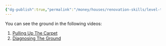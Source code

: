 ```yaml
---
{"dg-publish":true,"permalink":"/money/houses/renovation-skills/level-the-patio/","tags":["oakmore"],"created":"Jun 06, 2023, 7:48 PM","updated":""}
---
```



You can see the ground in the following videos:
1. [Pulling Up The Carpet](https://photos.google.com/share/AF1QipOqiVkZwemT8YMwilmiDO7AiyWcfuSas0jZrrhbl6gj62S5wpByANoHuQzGs6FudA/photo/AF1QipM4lFj37AQeWZkj4z6tFCBbw_L0niadkLIHnOKl?key=MlpZNWZsSmowdGpxU0trY3BhZW9pMTJzZVJZZ0Zn)
2. [Diagnosing The Ground](https://photos.google.com/u/1/share/AF1QipP4FoH7k1BFiC72ZbeET5wZrM_KLbxgea7MyXqawah7Ng65-BXAc-TCBHZfo7tzEw/photo/AF1QipMtoC0x3x38yQTSWZmvoPYqk-T8NrPvr7sudLck?key=V0VqVzg5S2N5aklwSDJvSGd3S3hLNmtWQWpGTnhB)